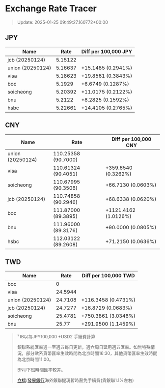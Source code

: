 # Exchange Rate Tracer

> Update: 2025-01-25 09:49:27.160772+00:00

## JPY

| Name             |    Rate | Diff per 100,000 JPY   |
|------------------|---------|------------------------|
| jcb (20250124)   | 5.15122 |                        |
| union (20250124) | 5.16637 | +15.1485 (0.2941%)     |
| visa             | 5.18623 | +19.8561 (0.3843%)     |
| boc              | 5.1929  | +6.6749 (0.1287%)      |
| soicheong        | 5.20392 | +11.0175 (0.2122%)     |
| bnu              | 5.2122  | +8.2825 (0.1592%)      |
| hsbc             | 5.22661 | +14.4105 (0.2765%)     |

## CNY

| Name             | Rate                | Diff per 100,000 CNY   |
|------------------|---------------------|------------------------|
| union (20250124) | 110.25358	(90.7000) |                        |
| visa             | 110.61324	(90.4051) | +359.6540 (0.3262%)    |
| soicheong        | 110.67995	(90.3506) | +66.7130 (0.0603%)     |
| jcb (20250124)   | 110.74858	(90.2946) | +68.6338 (0.0620%)     |
| boc              | 111.87000	(89.3895) | +1121.4162 (1.0126%)   |
| bnu              | 111.96000	(89.3176) | +90.0000 (0.0805%)     |
| hsbc             | 112.03122	(89.2608) | +71.2150 (0.0636%)     |

## TWD

| Name             |    Rate | Diff per 100,000 TWD   |
|------------------|---------|------------------------|
| boc              |  0      |                        |
| visa             | 24.5944 |                        |
| union (20250124) | 24.7108 | +116.3458 (0.4731%)    |
| jcb (20250124)   | 24.7277 | +16.8729 (0.0683%)     |
| soicheong        | 25.4781 | +750.3861 (3.0346%)    |
| bnu              | 25.77   | +291.9500 (1.1459%)    |


> ¹ IB以每JPY100,000 +USD2 手續費計算
>
> 銀聯系統匯率週一至週五每日更新，週六周日延用週五匯率。如無特殊情況，部分歐系貨幣匯率生效時間為北京時間16:30，其他貨幣匯率生效時間為北京時間11:00。
>
> BNU下班時間匯率較差。
>
> [立橋](https://www.wlbank.com.mo/uploads/ueditor/file/20181211/1544536513900230.pdf)/[發展銀行](https://www.mdb.com.mo/Service_Charges_20230728.pdf)海外銀聯提現暫時豁免手續費(貴銀聯1.1%左右)


